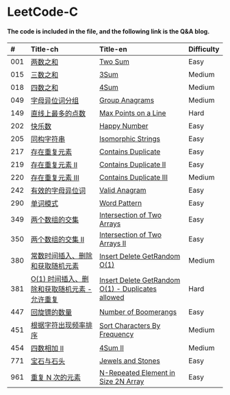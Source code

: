 # LeetCode-C
#### The code is included in the file, and the following link is the Q&A blog.<br/>

| # | Title-ch | Title-en | Difficulty |
| :----- | :------------------------- | :------------------------- | :----- |
| 001 | [两数之和](https://messi1002.top/2019/03/22/LeetCode-1-%E4%B8%A4%E6%95%B0%E4%B9%8B%E5%92%8C%EF%BC%88Easy%EF%BC%89C%E8%AF%AD%E8%A8%80%E9%A2%98%E8%A7%A3/) | [Two Sum](https://messi1002.top/2019/03/22/LeetCode-1-%E4%B8%A4%E6%95%B0%E4%B9%8B%E5%92%8C%EF%BC%88Easy%EF%BC%89C%E8%AF%AD%E8%A8%80%E9%A2%98%E8%A7%A3/) | Easy |
| 015 | [三数之和](https://messi1002.top/2019/03/23/LeetCode-15-%E4%B8%89%E6%95%B0%E4%B9%8B%E5%92%8C%EF%BC%88Medium%EF%BC%89C%E8%AF%AD%E8%A8%80%E9%A2%98%E8%A7%A3/) | [3Sum](https://messi1002.top/2019/03/23/LeetCode-15-%E4%B8%89%E6%95%B0%E4%B9%8B%E5%92%8C%EF%BC%88Medium%EF%BC%89C%E8%AF%AD%E8%A8%80%E9%A2%98%E8%A7%A3/) | Medium |
| 018 | [四数之和](https://messi1002.top/2019/03/24/LeetCode-18-%E5%9B%9B%E6%95%B0%E4%B9%8B%E5%92%8C%EF%BC%88Medium%EF%BC%89C%E8%AF%AD%E8%A8%80%E9%A2%98%E8%A7%A3/) | [4Sum](https://messi1002.top/2019/03/24/LeetCode-18-%E5%9B%9B%E6%95%B0%E4%B9%8B%E5%92%8C%EF%BC%88Medium%EF%BC%89C%E8%AF%AD%E8%A8%80%E9%A2%98%E8%A7%A3/) | Medium |
| 049 | [字母异位词分组](https://messi1002.top/2019/03/24/LeetCode-49-%E5%AD%97%E6%AF%8D%E5%BC%82%E4%BD%8D%E8%AF%8D%E5%88%86%E7%BB%84%EF%BC%88Medium%EF%BC%89C%E8%AF%AD%E8%A8%80%E9%A2%98%E8%A7%A3/) | [Group Anagrams](https://messi1002.top/2019/03/24/LeetCode-49-%E5%AD%97%E6%AF%8D%E5%BC%82%E4%BD%8D%E8%AF%8D%E5%88%86%E7%BB%84%EF%BC%88Medium%EF%BC%89C%E8%AF%AD%E8%A8%80%E9%A2%98%E8%A7%A3/) | Medium |
| 149 | [直线上最多的点数](https://messi1002.top/2019/03/26/LeetCode-149-%E7%9B%B4%E7%BA%BF%E4%B8%8A%E6%9C%80%E5%A4%9A%E7%9A%84%E7%82%B9%E6%95%B0%EF%BC%88Hard%EF%BC%89C%E8%AF%AD%E8%A8%80%E9%A2%98%E8%A7%A3/) | [Max Points on a Line](https://messi1002.top/2019/03/26/LeetCode-149-%E7%9B%B4%E7%BA%BF%E4%B8%8A%E6%9C%80%E5%A4%9A%E7%9A%84%E7%82%B9%E6%95%B0%EF%BC%88Hard%EF%BC%89C%E8%AF%AD%E8%A8%80%E9%A2%98%E8%A7%A3/) | Hard |
| 202 | [快乐数](https://messi1002.top/2019/03/20/LeetCode-202-%E5%BF%AB%E4%B9%90%E6%95%B0%EF%BC%88Easy%EF%BC%89C%E8%AF%AD%E8%A8%80%E9%A2%98%E8%A7%A3/#more) | [Happy Number](https://messi1002.top/2019/03/20/LeetCode-202-%E5%BF%AB%E4%B9%90%E6%95%B0%EF%BC%88Easy%EF%BC%89C%E8%AF%AD%E8%A8%80%E9%A2%98%E8%A7%A3/#more) | Easy |
| 205 | [同构字符串](https://messi1002.top/2019/03/21/LeetCode-205-%E5%90%8C%E6%9E%84%E5%AD%97%E7%AC%A6%E4%B8%B2%EF%BC%88Easy%EF%BC%89C%E8%AF%AD%E8%A8%80%E9%A2%98%E8%A7%A3/) | [Isomorphic Strings](https://messi1002.top/2019/03/21/LeetCode-205-%E5%90%8C%E6%9E%84%E5%AD%97%E7%AC%A6%E4%B8%B2%EF%BC%88Easy%EF%BC%89C%E8%AF%AD%E8%A8%80%E9%A2%98%E8%A7%A3/) | Easy |
| 217 | [存在重复元素](https://messi1002.top/2019/03/20/LeetCode-217-%E5%AD%98%E5%9C%A8%E9%87%8D%E5%A4%8D%E5%85%83%E7%B4%A0%EF%BC%88Easy%EF%BC%89C%E8%AF%AD%E8%A8%80%E9%A2%98%E8%A7%A3/) | [Contains Duplicate](https://messi1002.top/2019/03/20/LeetCode-217-%E5%AD%98%E5%9C%A8%E9%87%8D%E5%A4%8D%E5%85%83%E7%B4%A0%EF%BC%88Easy%EF%BC%89C%E8%AF%AD%E8%A8%80%E9%A2%98%E8%A7%A3/) | Easy |
| 219 | [存在重复元素 II](https://messi1002.top/2019/03/27/LeetCode-219-%E5%AD%98%E5%9C%A8%E9%87%8D%E5%A4%8D%E5%85%83%E7%B4%A0-II%EF%BC%88Easy%EF%BC%89C%E8%AF%AD%E8%A8%80%E9%A2%98%E8%A7%A3/) | [Contains Duplicate II](https://messi1002.top/2019/03/27/LeetCode-219-%E5%AD%98%E5%9C%A8%E9%87%8D%E5%A4%8D%E5%85%83%E7%B4%A0-II%EF%BC%88Easy%EF%BC%89C%E8%AF%AD%E8%A8%80%E9%A2%98%E8%A7%A3/) | Easy |
| 220 | [存在重复元素 III](https://messi1002.top/2019/03/27/LeetCode-220-%E5%AD%98%E5%9C%A8%E9%87%8D%E5%A4%8D%E5%85%83%E7%B4%A0-III%EF%BC%88Medium%EF%BC%89C%E8%AF%AD%E8%A8%80%E9%A2%98%E8%A7%A3/) | [Contains Duplicate III](https://messi1002.top/2019/03/27/LeetCode-220-%E5%AD%98%E5%9C%A8%E9%87%8D%E5%A4%8D%E5%85%83%E7%B4%A0-III%EF%BC%88Medium%EF%BC%89C%E8%AF%AD%E8%A8%80%E9%A2%98%E8%A7%A3/) | Medium |
| 242 | [有效的字母异位词](https://messi1002.top/2019/03/20/LeetCode-242-%E6%9C%89%E6%95%88%E7%9A%84%E5%AD%97%E6%AF%8D%E5%BC%82%E4%BD%8D%E8%AF%8D%EF%BC%88Easy%EF%BC%89C%E8%AF%AD%E8%A8%80%E9%A2%98%E8%A7%A3/) | [Valid Anagram](https://messi1002.top/2019/03/20/LeetCode-242-%E6%9C%89%E6%95%88%E7%9A%84%E5%AD%97%E6%AF%8D%E5%BC%82%E4%BD%8D%E8%AF%8D%EF%BC%88Easy%EF%BC%89C%E8%AF%AD%E8%A8%80%E9%A2%98%E8%A7%A3/) |  Easy | 
| 290 | [单词模式](https://messi1002.top/2019/03/23/LeetCode-290-%E5%8D%95%E8%AF%8D%E6%A8%A1%E5%BC%8F%EF%BC%88Easy%EF%BC%89C%E8%AF%AD%E8%A8%80%E9%A2%98%E8%A7%A3/) | [Word Pattern](https://messi1002.top/2019/03/23/LeetCode-290-%E5%8D%95%E8%AF%8D%E6%A8%A1%E5%BC%8F%EF%BC%88Easy%EF%BC%89C%E8%AF%AD%E8%A8%80%E9%A2%98%E8%A7%A3/) | Easy |
| 349 | [两个数组的交集](https://messi1002.top/2019/03/19/LeetCode-349-%E4%B8%A4%E4%B8%AA%E6%95%B0%E7%BB%84%E7%9A%84%E4%BA%A4%E9%9B%86%EF%BC%88Easy%EF%BC%89C%E8%AF%AD%E8%A8%80%E9%A2%98%E8%A7%A3/) | [Intersection of Two Arrays](https://messi1002.top/2019/03/19/LeetCode-349-%E4%B8%A4%E4%B8%AA%E6%95%B0%E7%BB%84%E7%9A%84%E4%BA%A4%E9%9B%86%EF%BC%88Easy%EF%BC%89C%E8%AF%AD%E8%A8%80%E9%A2%98%E8%A7%A3/) | Easy |
| 350 | [两个数组的交集 II](https://messi1002.top/2019/03/19/LeetCode-350-%E4%B8%A4%E4%B8%AA%E6%95%B0%E7%BB%84%E7%9A%84%E4%BA%A4%E9%9B%86-II%EF%BC%88Easy%EF%BC%89C%E8%AF%AD%E8%A8%80%E9%A2%98%E8%A7%A3/) | [Intersection of Two Arrays II](https://messi1002.top/2019/03/19/LeetCode-350-%E4%B8%A4%E4%B8%AA%E6%95%B0%E7%BB%84%E7%9A%84%E4%BA%A4%E9%9B%86-II%EF%BC%88Easy%EF%BC%89C%E8%AF%AD%E8%A8%80%E9%A2%98%E8%A7%A3/) | Easy |
| 380 | [常数时间插入、删除和获取随机元素](https://messi1002.top/2019/03/28/LeetCode-380-%E5%B8%B8%E6%95%B0%E6%97%B6%E9%97%B4%E6%8F%92%E5%85%A5%E3%80%81%E5%88%A0%E9%99%A4%E5%92%8C%E8%8E%B7%E5%8F%96%E9%9A%8F%E6%9C%BA%E5%85%83%E7%B4%A0%EF%BC%88Medium%EF%BC%89C%E8%AF%AD%E8%A8%80%E9%A2%98%E8%A7%A3-1/) | [Insert Delete GetRandom O(1)](https://messi1002.top/2019/03/28/LeetCode-380-%E5%B8%B8%E6%95%B0%E6%97%B6%E9%97%B4%E6%8F%92%E5%85%A5%E3%80%81%E5%88%A0%E9%99%A4%E5%92%8C%E8%8E%B7%E5%8F%96%E9%9A%8F%E6%9C%BA%E5%85%83%E7%B4%A0%EF%BC%88Medium%EF%BC%89C%E8%AF%AD%E8%A8%80%E9%A2%98%E8%A7%A3-1/) | Medium |
| 381 | [O(1) 时间插入、删除和获取随机元素 - 允许重复](https://messi1002.top/2019/03/28/LeetCode-381-O-1-%E6%97%B6%E9%97%B4%E6%8F%92%E5%85%A5%E3%80%81%E5%88%A0%E9%99%A4%E5%92%8C%E8%8E%B7%E5%8F%96%E9%9A%8F%E6%9C%BA%E5%85%83%E7%B4%A0-%E5%85%81%E8%AE%B8%E9%87%8D%E5%A4%8D%EF%BC%88Hard%EF%BC%89C%E8%AF%AD%E8%A8%80%E9%A2%98%E8%A7%A3/) | [Insert Delete GetRandom O(1) - Duplicates allowed](https://messi1002.top/2019/03/28/LeetCode-381-O-1-%E6%97%B6%E9%97%B4%E6%8F%92%E5%85%A5%E3%80%81%E5%88%A0%E9%99%A4%E5%92%8C%E8%8E%B7%E5%8F%96%E9%9A%8F%E6%9C%BA%E5%85%83%E7%B4%A0-%E5%85%81%E8%AE%B8%E9%87%8D%E5%A4%8D%EF%BC%88Hard%EF%BC%89C%E8%AF%AD%E8%A8%80%E9%A2%98%E8%A7%A3/) | Hard |
| 447 | [回旋镖的数量](https://messi1002.top/2019/03/26/LeetCode-447-%E5%9B%9E%E6%97%8B%E9%95%96%E7%9A%84%E6%95%B0%E9%87%8F%EF%BC%88Easy%EF%BC%89C%E8%AF%AD%E8%A8%80%E9%A2%98%E8%A7%A3/) | [Number of Boomerangs](https://messi1002.top/2019/03/26/LeetCode-447-%E5%9B%9E%E6%97%8B%E9%95%96%E7%9A%84%E6%95%B0%E9%87%8F%EF%BC%88Easy%EF%BC%89C%E8%AF%AD%E8%A8%80%E9%A2%98%E8%A7%A3/) | Easy |
| 451 | [根据字符出现频率排序](https://messi1002.top/2019/03/21/LeetCode-451-%E6%A0%B9%E6%8D%AE%E5%AD%97%E7%AC%A6%E5%87%BA%E7%8E%B0%E9%A2%91%E7%8E%87%E6%8E%92%E5%BA%8F%EF%BC%88Medium%EF%BC%89C%E8%AF%AD%E8%A8%80%E9%A2%98%E8%A7%A3/) | [Sort Characters By Frequency](https://messi1002.top/2019/03/21/LeetCode-451-%E6%A0%B9%E6%8D%AE%E5%AD%97%E7%AC%A6%E5%87%BA%E7%8E%B0%E9%A2%91%E7%8E%87%E6%8E%92%E5%BA%8F%EF%BC%88Medium%EF%BC%89C%E8%AF%AD%E8%A8%80%E9%A2%98%E8%A7%A3/) | Medium |
| 454 | [四数相加 Ⅱ](https://messi1002.top/2019/03/24/LeetCode-454-%E5%9B%9B%E6%95%B0%E7%9B%B8%E5%8A%A0-II%EF%BC%88Medium%EF%BC%89C%E8%AF%AD%E8%A8%80%E9%A2%98%E8%A7%A3/) | [4Sum II](https://messi1002.top/2019/03/24/LeetCode-454-%E5%9B%9B%E6%95%B0%E7%9B%B8%E5%8A%A0-II%EF%BC%88Medium%EF%BC%89C%E8%AF%AD%E8%A8%80%E9%A2%98%E8%A7%A3/) | Medium |
| 771 | [宝石与石头](https://messi1002.top/2019/03/23/LeetCode-771-%E5%AE%9D%E7%9F%B3%E4%B8%8E%E7%9F%B3%E5%A4%B4%EF%BC%88Easy%EF%BC%89C%E8%AF%AD%E8%A8%80%E9%A2%98%E8%A7%A3/) | [Jewels and Stones](https://messi1002.top/2019/03/23/LeetCode-771-%E5%AE%9D%E7%9F%B3%E4%B8%8E%E7%9F%B3%E5%A4%B4%EF%BC%88Easy%EF%BC%89C%E8%AF%AD%E8%A8%80%E9%A2%98%E8%A7%A3/) | Easy |
| 961 | [重复 N 次的元素](https://messi1002.top/2019/03/28/LeetCode-961-%E9%87%8D%E5%A4%8D-N-%E6%AC%A1%E7%9A%84%E5%85%83%E7%B4%A0%EF%BC%88Easy%EF%BC%89C%E8%AF%AD%E8%A8%80%E9%A2%98%E8%A7%A3/) | [N-Repeated Element in Size 2N Array](https://messi1002.top/2019/03/28/LeetCode-961-%E9%87%8D%E5%A4%8D-N-%E6%AC%A1%E7%9A%84%E5%85%83%E7%B4%A0%EF%BC%88Easy%EF%BC%89C%E8%AF%AD%E8%A8%80%E9%A2%98%E8%A7%A3/) | Easy |
